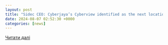 ```yaml
---
layout: post
title: "Sidec CEO: Cyberjaya’s Cyberview identified as the next location for IC design park"
date: 2024-08-07 02:52:30 +0000
categories: [news]
---
```


[Читати далі](https://headtopics.com/my/sidec-ceo-cyberjaya-s-cyberview-identified-as-the-next-57023469)
